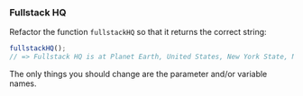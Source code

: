 ### Fullstack HQ

Refactor the function `fullstackHQ` so that it returns the correct string:

```javascript
fullstackHQ();
// => Fullstack HQ is at Planet Earth, United States, New York State, New York City
```

The only things you should change are the parameter and/or variable names.
 
